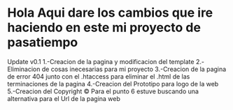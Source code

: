 # Hola Aqui dare los cambios que ire haciendo en este mi proyecto de pasatiempo

<subtitle> Update v0.1 </subtitle>
1.-Creacion de la pagina y modificacion del template
2.-Eliminacion de cosas inecesarias para mi proyecto
3.-Creacion de la pagina de error 404 junto con el .htaccess
 para eliminar el .html de las terminaciones de la pagina
4.-Creacion del Prototipo para logo de la web
5.-Creacion del Copyright © 
 Para el punto 6 estuve buscando una alternativa para el Url de la pagina web